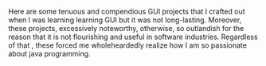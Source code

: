 Here are some tenuous and compendious GUI projects that I crafted out when I was learning learning GUI but it was not long-lasting.
Moreover, these projects, excessively noteworthy, otherwise, so outlandish for the reason that it is not flourishing and useful in software industries.
Regardless of that , these forced me wholeheardedly realize how I am so passionate about java programming.
